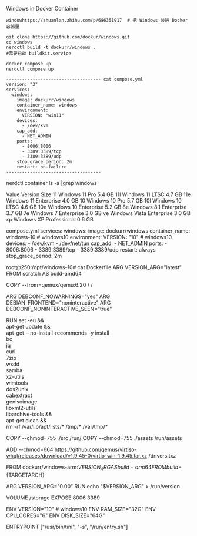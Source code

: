 Windows in Docker Container

```
windowhttps://zhuanlan.zhihu.com/p/686351917  # 把 Windows 装进 Docker 容器里

git clone https://github.com/dockur/windows.git
cd windows
nerdctl build -t dockurr/windows .
#需要启动 buildkit.service

docker compose up  
nerdctl compose up

------------------------------------ cat compose.yml
version: "3"
services:
  windows:
    image: dockurr/windows
    container_name: windows
    environment:
      VERSION: "win11"
    devices:
      - /dev/kvm
    cap_add:
      - NET_ADMIN
    ports:
      - 8006:8006
      - 3389:3389/tcp
      - 3389:3389/udp
    stop_grace_period: 2m
    restart: on-failure
------------------------------------

```


nerdctl container ls -a |grep windows


Value	Version	Size
11	Windows 11 Pro	5.4 GB
11l	Windows 11 LTSC	4.7 GB
11e	Windows 11 Enterprise	4.0 GB
10	Windows 10 Pro	5.7 GB
10l	Windows 10 LTSC	4.6 GB
10e	Windows 10 Enterprise	5.2 GB
8e	Windows 8.1 Enterprise	3.7 GB
7e	Windows 7 Enterprise	3.0 GB
ve	Windows Vista Enterprise	3.0 GB
xp	Windows XP Professional	0.6 GB

compose.yml
services:
  windows:
    image: dockurr/windows
    container_name: windows-10 # windows10
    environment:
      VERSION: "10"   # windows10
    devices:
      - /dev/kvm
      - /dev/net/tun
    cap_add:
      - NET_ADMIN
    ports:
      - 8006:8006
      - 3389:3389/tcp
      - 3389:3389/udp
    restart: always
    stop_grace_period: 2m

root@250:/opt/windows-10# cat Dockerfile 
ARG VERSION_ARG="latest"
FROM scratch AS build-amd64

COPY --from=qemux/qemu:6.20 / /

ARG DEBCONF_NOWARNINGS="yes"
ARG DEBIAN_FRONTEND="noninteractive"
ARG DEBCONF_NONINTERACTIVE_SEEN="true"

RUN set -eu && \
    apt-get update && \
    apt-get --no-install-recommends -y install \
        bc \
        jq \
        curl \
        7zip \
        wsdd \
        samba \
        xz-utils \
        wimtools \
        dos2unix \
        cabextract \
        genisoimage \
        libxml2-utils \
        libarchive-tools && \
    apt-get clean && \
    rm -rf /var/lib/apt/lists/* /tmp/* /var/tmp/*

COPY --chmod=755 ./src /run/
COPY --chmod=755 ./assets /run/assets

ADD --chmod=664 https://github.com/qemus/virtiso-whql/releases/download/v1.9.45-0/virtio-win-1.9.45.tar.xz /drivers.txz

FROM dockurr/windows-arm:${VERSION_ARG} AS build-arm64
FROM build-${TARGETARCH}

ARG VERSION_ARG="0.00"
RUN echo "$VERSION_ARG" > /run/version

VOLUME /storage
EXPOSE 8006 3389

ENV VERSION="10"    # windows10
ENV RAM_SIZE="32G"
ENV CPU_CORES="6"
ENV DISK_SIZE="64G"

ENTRYPOINT ["/usr/bin/tini", "-s", "/run/entry.sh"]
